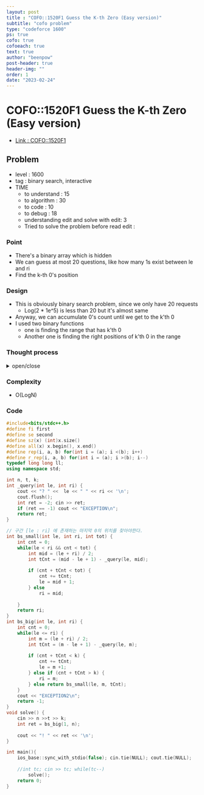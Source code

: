 ```yaml
---
layout: post
title : "COFO::1520F1 Guess the K-th Zero (Easy version)"
subtitle: "cofo problem"
type: "codeforce 1600"
ps: true
cofo: true
cofoeach: true
text: true
author: "beenpow"
post-header: true
header-img: ""
order: 1
date: "2023-02-24"
---
```

# COFO::1520F1 Guess the K-th Zero (Easy version)
- [Link : COFO::1520F1](https://codeforces.com/contest/1520/problem/F1)


## Problem 

- level : 1600
- tag : binary search, interactive
- TIME
  - to understand    : 15
  - to algorithm     : 30
  - to code          : 10
  - to debug         : 18
  - understanding edit and solve with edit: 3
  - Tried to solve the problem before read edit : 

### Point
- There's a binary array which is hidden
- We can guess at most 20 questions, like how many 1s exist between le and ri
- Find the k-th 0's position

### Design
- This is obviously binary search problem, since we only have 20 requests
  - Log(2 * 1e^5) is less than 20 but it's almost same
- Anyway, we can accumulate 0's count until we get to the k'th 0
- I used two binary functions
  - one is finding the range that has k'th 0
  - Another one is finding the right positions of k'th 0 in the range

### Thought process

<details>
<summary> open/close </summary>

<!-- above empty line should exist -->

<pre>
. 무조건 이분탐색이 아닐까 싶음.
. 1 <= n <= 2 * 1e5 길이에서 20번만에 찾아야하므로, log (n) 으로 풀어야 가능함.

log2 ( 2 * 100000) = 17.60964047443681 

구간 [1 : n] 에 대해서 1의 갯수를 구한다.

? [ le : ri ] -> m
. 구간 길이 : ri - le + 1
. cnt1 : m
. cnt0 : (ri - le + 1) - m

. cnt0 을 더해가다가, cnt0 이 k이상의 값이 되는 곳에서 stop
. 그리고 그 곳에서는 해당 구간을 나눠서 계속 파고 들어감
. 그리고 cnt0 : k가 되는 구간을 찾기
  . 이 구간의 길이가 1이 될때까지 && m 이 0이면서

</pre>

</details>

### Complexity
- O(LogN)

### Code

```cpp
#include<bits/stdc++.h>
#define fi first
#define se second
#define sz(x) (int)x.size()
#define all(x) x.begin(), x.end()
#define rep(i, a, b) for(int i = (a); i <(b); i++)
#define r_rep(i, a, b) for(int i = (a); i >(b); i--)
typedef long long ll;
using namespace std;

int n, t, k;
int _query(int le, int ri) {
    cout << "? " <<  le << " " << ri << '\n';
    cout.flush();
    int ret = -2; cin >> ret;
    if (ret == -1) cout << "EXCEPTION\n";
    return ret;
}

// 구간 [le : ri] 에 존재하는 마지막 0의 위치를 찾아야한다.
int bs_small(int le, int ri, int tot) {
    int cnt = 0;
    while(le < ri && cnt < tot) {
        int mid = (le + ri) / 2;
        int tCnt = (mid - le + 1) - _query(le, mid);
        
        if (cnt + tCnt < tot) {
            cnt += tCnt;
            le = mid + 1;
        } else
            ri = mid;
        
    }
    return ri;
}
int bs_big(int le, int ri) {
    int cnt = 0;
    while(le <= ri) {
        int m = (le + ri) / 2;
        int tCnt = (m - le + 1) - _query(le, m);
        
        if (cnt + tCnt < k) {
            cnt += tCnt;
            le = m +1;
        } else if (cnt + tCnt > k) {
            ri = m;
        } else return bs_small(le, m, tCnt);
    }
    cout << "EXCEPTION2\n";
    return -1;
}
void solve() {
    cin >> n >>t >> k;
    int ret = bs_big(1, n);
    
    cout << "! " << ret << '\n';
}

int main(){
    ios_base::sync_with_stdio(false); cin.tie(NULL); cout.tie(NULL);
    
    //int tc; cin >> tc; while(tc--)
        solve();
    return 0;
}
```
